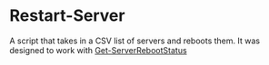 # Restart-Server  

A script that takes in a CSV list of servers and reboots them.  It was designed to work with [Get-ServerRebootStatus](https://github.com/P0w3rChi3f/Get-ServerRebootStatus)
